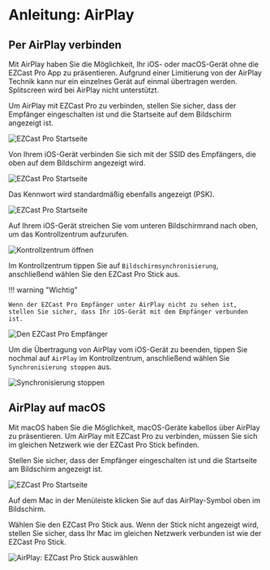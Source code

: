 # Anleitung: AirPlay

## Per AirPlay verbinden

Mit AirPlay haben Sie die Möglichkeit, Ihr iOS- oder macOS-Gerät ohne die EZCast Pro App zu präsentieren. Aufgrund einer Limitierung von der AirPlay Technik kann nur ein einzelnes Gerät auf einmal übertragen werden. Splitscreen wird bei AirPlay nicht unterstützt.

Um AirPlay mit EZCast Pro zu verbinden, stellen Sie sicher, dass der Empfänger eingeschalten ist und die Startseite auf dem Bildschirm angezeigt ist. 

![EZCast Pro Startseite](/assets/img/ProStick_Startseite.jpg)

Von Ihrem iOS-Gerät verbinden Sie sich mit der SSID des Empfängers, die oben auf dem Bildschirm angezeigt wird.

![EZCast Pro Startseite](/assets/img/iOS_WiFi-Connect.png)

Das Kennwort wird standardmäßig ebenfalls angezeigt (PSK).

![EZCast Pro Startseite](/assets/img/iOS_WiFi-Password.png)

Auf Ihrem iOS-Gerät streichen Sie vom unteren Bildschirmrand nach oben, um das Kontrollzentrum aufzurufen.

![Kontrollzentrum öffnen](/assets/img/iOS-controlcenter.png)

Im Kontrollzentrum tippen Sie auf `Bildschirmsynchronisierung`, anschließend wählen Sie den EZCast Pro Stick aus.

!!! warning "Wichtig"

    Wenn der EZCast Pro Empfänger unter AirPlay nicht zu sehen ist, stellen Sie sicher, dass Ihr iOS-Gerät mit dem Empfänger verbunden ist.

![Den EZCast Pro Empfänger](/assets/img/iOS_AirPlay_select.png)

Um die Übertragung von AirPlay vom iOS-Gerät zu beenden, tippen Sie nochmal auf `AirPlay` im Kontrollzentrum, anschließend wählen Sie `Synchronisierung stoppen` aus.

![Synchronisierung stoppen](/assets/img/iOS_AirPlay_stop.png)

## AirPlay auf macOS

Mit macOS haben Sie die Möglichkeit, macOS-Geräte kabellos über AirPlay zu präsentieren. Um AirPlay mit EZCast Pro zu verbinden, müssen Sie sich im gleichen Netzwerk wie der EZCast Pro Stick befinden.

Stellen Sie sicher, dass der Empfänger eingeschalten ist und die Startseite am Bildschirm angezeigt ist.

![EZCast Pro Startseite](/assets/img/ProStick_Startseite.jpg)

Auf dem Mac in der Menüleiste klicken Sie auf das AirPlay-Symbol oben im Bildschirm.

Wählen Sie den EZCast Pro Stick aus. Wenn der Stick nicht angezeigt wird, stellen Sie sicher, dass Ihr Mac im gleichen Netzwerk verbunden ist wie der EZCast Pro Stick.

![AirPlay: EZCast Pro Stick auswählen](/assets/img/iOS_AirPlay_select.png)
